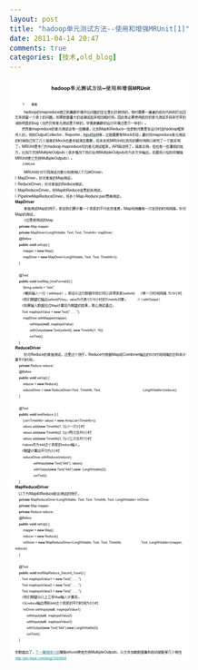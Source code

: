 ```yaml
---
layout: post
title: "hadoop单元测试方法--使用和增强MRUnit[1]"
date: 2011-04-14 20:47
comments: true
categories: [技术,old_blog]
---
```

![](/static/old-blog/mrunit1.jpg)
